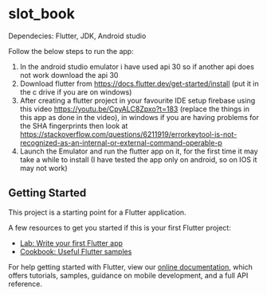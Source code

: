 # slot_book
Dependecies:  Flutter, JDK, Android studio

Follow the below steps to run the app:
1) In the android studio emulator i have used api 30 so if another api does not work download the api 30 
2) Download flutter from https://docs.flutter.dev/get-started/install (put it in the c drive if you are on windows)
3) After creating a flutter project in your favourite IDE setup firebase using this video https://youtu.be/CpyALC8Zpxo?t=183 (replace the things in this app as done in the video), in windows if you are having problems for the SHA fingerprints then look at https://stackoverflow.com/questions/6211919/errorkeytool-is-not-recognized-as-an-internal-or-external-command-operable-p
4) Launch the Emulator and run the flutter app on it, for the first time it may take a while to install (I have tested the app only on android, so on IOS it may not work)

## Getting Started

This project is a starting point for a Flutter application.

A few resources to get you started if this is your first Flutter project:

- [Lab: Write your first Flutter app](https://flutter.dev/docs/get-started/codelab)
- [Cookbook: Useful Flutter samples](https://flutter.dev/docs/cookbook)

For help getting started with Flutter, view our
[online documentation](https://flutter.dev/docs), which offers tutorials,
samples, guidance on mobile development, and a full API reference.
